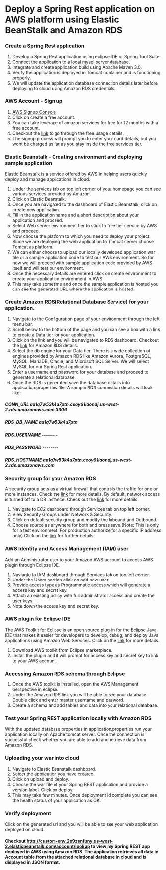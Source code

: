 # Deploy a Spring Rest application on AWS platform using Elastic BeanStalk and Amazon RDS

### Create a Spring Rest application
1. Develop a Spring Rest application using eclipse IDE or Spring Tool Suite.
2. Connect the application to a local mysql server database.
3. Integrate and create application build using Apache Maven 3.0.
4. Verify the application is deployed in Tomcat container and is functioning properly.
5. We will update the application database connection details later before deploying to cloud using Amazon RDS credentials.

### AWS Account - Sign up
1. [AWS Signup Console](https://aws.amazon.com/console)
2. Click on create a free account. 
3. You can take leverage of amazon services for free for 12 months with a free account.
4. Checkout the [link](https://aws.amazon.com/free/) to go through the free usage details.
5. The signup process will prompt you to enter your card details, but you wont be charged as far as you stay inside the free services tier.

### Elastic Beanstalk - Creating environment and deploying sample application
Elastic Beanstalk is a service offered by AWS in helping users quickly deploy and manage applications in cloud.

1. Under the services tab on top left corner of your homepage you can see various services provided by Amazon.
2. Click on Elastic Beanstalk.
3. Once you are navigated to the dashboard of Elastic Beanstalk, click on create new application.
4. Fill in the application name and a short description about your application and proceed.
5. Select Web server environment tier to stick to free tier service by AWS and proceed.
6. Now choose the platform to which you need to deploy your project. Since we are deploying the web application to Tomcat server choose Tomcat as platform.
7. We can either choose to upload our locally developed application war file or a sample application code to test our AWS environment. So for now we will proceed with sample application code provided by AWS itself and will test our environment.
8. Once the necessary details are entered click on create environment to create your application environment in AWS.
9. This may take sometime and once the sample application is hosted you can see the generated URL where the application is hosted.

### Create Amazon RDS(Relational Database Service) for your application.
1. Navigate to the Configuration page of your environment through the left menu bar.
2. Scroll below to the bottom of the page and you can see a box with a link to create a Data tier for your application.
3. Click on the link and you will be navigated to RDS dashboard. Checkout the [link](https://aws.amazon.com/rds/) for Amazon RDS details.
4. Select the db engine for your Data tier. There is a wide collection of engines provided by Amazon RDS like Amazon Aurora, PostgreSQL, MySQL, MariaDB, Oracle, and Microsoft SQL Server. We will select MySQL for our Spring Rest application.
5. Enter a username and password for your database and proceed to generate a relational database.
6. Once the RDS is generated save the database details into application.properties file.
A sample RDS connection details will look like:

##### CONN_URL    *aa1q7w53k4u7ptn.ceoy61iaondj.us-west-2.rds.amazonaws.com:3306*
##### RDS_DB_NAME *aa1q7w53k4u7ptn*
##### RDS_USERNAME --------
##### RDS_PASSWORD --------
##### RDS_HOSTNAME *aa1q7w53k4u7ptn.ceoy61iaondj.us-west-2.rds.amazonaws.com*

### Security group for your Amazon RDS
A security group acts as a virtual firewall that controls the traffic for one or more instances. Check the [link](http://docs.aws.amazon.com/AWSEC2/latest/UserGuide/using-network-security.html) for more details. By default, network access is turned off to a DB instance. Check out the [link](http://docs.aws.amazon.com/AmazonRDS/latest/UserGuide/Overview.RDSSecurityGroups.html) for more details.

1. Navigate to EC2 dashboard through Services tab on top left corner.
2. View Security Groups under Network & Security.
3. Click on default security group and modify the Inbound and Outbound.
4. Choose source as anywhere for both and press save.(Note: This is only for a test environment. For production authorize for a specific IP address only) Click on the [link](http://docs.aws.amazon.com/AWSEC2/latest/UserGuide/authorizing-access-to-an-instance.html) for further details.

### AWS Identity and Access Management (IAM) user
Add an Administrator user to your Amazon AWS account to access AWS plugin through Eclipse IDE.

1. Naviagte to IAM dashboard through Services tab on top left corner.
2. Under the Users section click on add new user.
3. Provide access type as Programmatic access which will generate a access key and secret key.
4. Attach an existing policy with full administrator access and create the user keys.
5. Note down the access key and secret key.

### AWS plugin for Eclipse IDE
The AWS Toolkit for Eclipse is an open source plug-in for the Eclipse Java IDE that makes it easier for developers to develop, debug, and deploy Java applications using Amazon Web Services. Click on the [link](http://docs.aws.amazon.com/toolkit-for-eclipse/v1/user-guide/) for more details.

1. Download AWS toolkit from Eclipse marketplace.
2. Install the plugin and it will prompt for access key and secret key to link to your AWS account.

### Accessing Amazon RDS schema through Eclipse
1. Once the AWS toolkit is installed, open the AWS Management perspective in eclipse.
2. Under the Amazon RDS link you will be able to see your database. Double click and enter master username and pasword.
3. Create a schema and add tables and data into your relational database.

### Test your Spring REST application locally with Amazon RDS
With the updated database properties in application.properties run your application locally on Apache tomcat server. Once the connection is successful check whether you are able to add and retrieve data from Amazon RDS.

### Uploading your war into cloud
1. Navigate to Elastic Beanstalk dashboard.
2. Select the application you have created.
3. Click on upload and deploy.
4. Choose the war file of your Spring REST application and provide a version label. Click on deploy.
5. This may take few minutes. Once deployment id complete you can see the health status of your application as OK.

### Verify deployment
Click on the generated url and you will be able to see your web application deployed on cloud.

#### Checkout http://custom-env.2e9zsnfuny.us-west-2.elasticbeanstalk.com/account/lookup to view my Spring REST app deployed in AWS using Amazon RDS. The application retrieves all data in Account table from the attached relational database in cloud and is displayed in JSON format.



